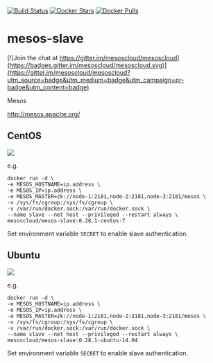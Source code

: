 [![Build Status](https://travis-ci.org/mesoscloud/mesos-slave.svg?branch=master)](https://travis-ci.org/mesoscloud/mesos-slave) [![Docker Stars](https://img.shields.io/docker/stars/mesoscloud/mesos-slave.svg)](https://hub.docker.com/r/mesoscloud/mesos-slave/) [![Docker Pulls](https://img.shields.io/docker/pulls/mesoscloud/mesos-slave.svg)](https://hub.docker.com/r/mesoscloud/mesos-slave/)

# mesos-slave

[![Join the chat at https://gitter.im/mesoscloud/mesoscloud](https://badges.gitter.im/mesoscloud/mesoscloud.svg)](https://gitter.im/mesoscloud/mesoscloud?utm_source=badge&utm_medium=badge&utm_campaign=pr-badge&utm_content=badge)

Mesos

http://mesos.apache.org/

## CentOS

[![](https://badge.imagelayers.io/mesoscloud/mesos-slave:0.28.1-centos-7.svg)](https://imagelayers.io/?images=mesoscloud/mesos-slave:0.28.1-centos-7)

e.g.

```
docker run -d \
-e MESOS_HOSTNAME=ip.address \
-e MESOS_IP=ip.address \
-e MESOS_MASTER=zk://node-1:2181,node-2:2181,node-3:2181/mesos \
-v /sys/fs/cgroup:/sys/fs/cgroup \
-v /var/run/docker.sock:/var/run/docker.sock \
--name slave --net host --privileged --restart always \
mesoscloud/mesos-slave:0.28.1-centos-7
```

Set environment variable `SECRET` to enable slave authentication.

## Ubuntu

[![](https://badge.imagelayers.io/mesoscloud/mesos-slave:0.28.1-ubuntu-14.04.svg)](https://imagelayers.io/?images=mesoscloud/mesos-slave:0.28.1-ubuntu-14.04)

e.g.

```
docker run -d \
-e MESOS_HOSTNAME=ip.address \
-e MESOS_IP=ip.address \
-e MESOS_MASTER=zk://node-1:2181,node-2:2181,node-3:2181/mesos \
-v /sys/fs/cgroup:/sys/fs/cgroup \
-v /var/run/docker.sock:/var/run/docker.sock \
--name slave --net host --privileged --restart always \
mesoscloud/mesos-slave:0.28.1-ubuntu-14.04
```

Set environment variable `SECRET` to enable slave authentication.
